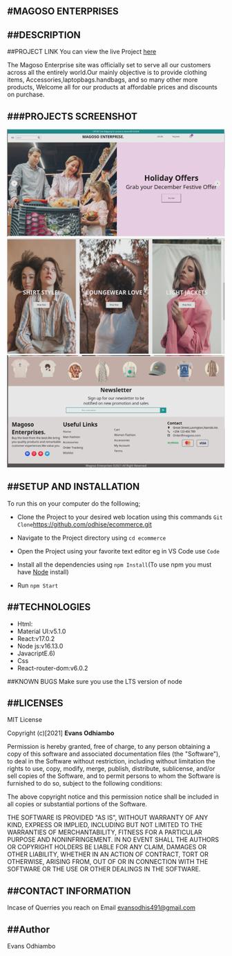 #MAGOSO ENTERPRISES
---
##DESCRIPTION
----


##PROJECT LINK
You can view the live Project [here]()

The Magoso Enterprise site was  officially  set to serve all our customers across all the entirely world.Our mainly objective is to provide clothing items, Accessories,laptopbags.handbags, and so many other more  products, Welcome all for our products at affordable prices and discounts on purchase.  

###PROJECTS SCREENSHOT
---
![Websites top section](public/images/ecommer1.png)
![Websites Slider section](public/images/ecommerce2.png)
![Website categoryItem Section](public/images/ecommerce3.png)

##SETUP AND INSTALLATION
---

To run this  on your computer do the folllowing;

- Clone the Project to your desired web location using this commands
```Git Clone```https://github.com/odhise/ecommerce.git
- Navigate to the Project directory using
```cd ecommerce```
- Open the Project using your favorite text editor  eg
in VS Code use ```Code```
- Install all the dependencies using  ```npm Install```(To use  npm you must have [Node](https://nodejs.org/en/) install)

- Run ```npm Start```

##TECHNOLOGIES
---
- Html:
- Material UI:v5.1.0
- React:v17.0.2
- Node js:v16.13.0
- JavacriptE.6)
- Css
- React-router-dom:v6.0.2


##KNOWN BUGS
Make sure you use the LTS version of node

##LICENSES
---
MIT License

Copyright (c)[2021] **Evans Odhiambo**

Permission is hereby granted, free of charge, to any person obtaining a copy
of this software and associated documentation files (the "Software"), to deal
in the Software without restriction, including without limitation the rights
to use, copy, modify, merge, publish, distribute, sublicense, and/or sell
copies of the Software, and to permit persons to whom the Software is
furnished to do so, subject to the following conditions:

The above copyright notice and this permission notice shall be included in all
copies or substantial portions of the Software.

THE SOFTWARE IS PROVIDED "AS IS", WITHOUT WARRANTY OF ANY KIND, EXPRESS OR
IMPLIED, INCLUDING BUT NOT LIMITED TO THE WARRANTIES OF MERCHANTABILITY,
FITNESS FOR A PARTICULAR PURPOSE AND NONINFRINGEMENT. IN NO EVENT SHALL THE
AUTHORS OR COPYRIGHT HOLDERS BE LIABLE FOR ANY CLAIM, DAMAGES OR OTHER
LIABILITY, WHETHER IN AN ACTION OF CONTRACT, TORT OR OTHERWISE, ARISING FROM,
OUT OF OR IN CONNECTION WITH THE SOFTWARE OR THE USE OR OTHER DEALINGS IN THE
SOFTWARE.

##CONTACT INFORMATION
---
 Incase of Querries you reach on Email evansodhis491@gmail.com

##Author
---
Evans Odhiambo




